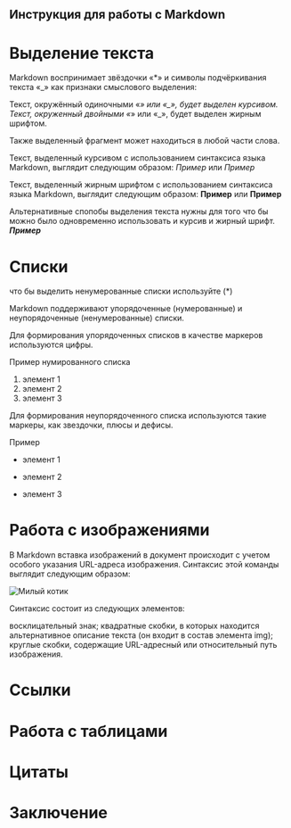 ## Инструкция для работы с Markdown

# Выделение текста 

Markdown воспринимает звёздочки «*» и символы подчёркивания текста «_» как признаки смыслового выделения:

Текст, окружённый одиночными «*» или «_», будет выделен курсивом.
Текст, окруженный двойными «*» или «_», будет выделен жирным шрифтом.

 Также выделенный фрагмент может находиться в любой части слова. 
 
 Текст, выделенный курсивом с использованием синтаксиса языка Markdown, выглядит следующим образом: *Пример* или _Пример_

 Текст, выделенный жирным шрифтом с использованием синтаксиса языка Markdown, выглядит следующим образом: **Пример** или __Пример__

 Альтернативные спопобы выделения текста нужны для того что бы можно было одновременно использовать и курсив и жирный шрифт. _**Пример**_

# Списки 
что бы выделить ненумерованные списки используйте (*)

Markdown поддерживают упорядоченные (нумерованные) и неупорядоченные (ненумерованные) списки. 

Для формирования упорядоченных списков в качестве маркеров используются цифры.

Пример нумированного списка

1. элемент 1
3. элемент 2
5. элемент 3

Для формирования неупорядоченного списка используются такие маркеры, как звездочки, плюсы и дефисы. 

Пример 

* элемент 1
+ элемент 2
- элемент 3

# Работа с изображениями 

В Markdown вставка изображений в документ происходит с учетом особого указания URL-адреса изображения. Синтаксис этой команды выглядит следующим образом:

![Милый котик](cat.jpg)




Синтаксис состоит из следующих элементов:

восклицательный знак;
квадратные скобки, в которых находится альтернативное описание текста (он входит в состав элемента img);
круглые скобки, содержащие URL-адресный или относительный путь изображения.

# Ссылки

# Работа с таблицами 

# Цитаты

# Заключение